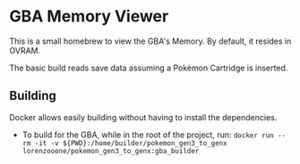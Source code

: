# GBA Memory Viewer
This is a small homebrew to view the GBA's Memory. By default, it resides in OVRAM.

The basic build reads save data assuming a Pokémon Cartridge is inserted.

## Building
Docker allows easily building without having to install the dependencies.
- To build for the GBA, while in the root of the project, run: `docker run --rm -it -v ${PWD}:/home/builder/pokemon_gen3_to_genx lorenzooone/pokemon_gen3_to_genx:gba_builder`
